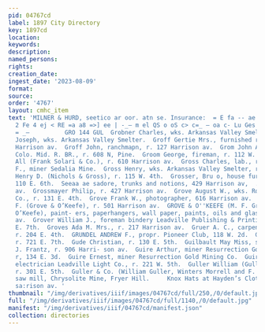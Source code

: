```yaml
---
pid: 04767cd
label: 1897 City Directory
key: 1897cd
location: 
keywords: 
description: 
named_persons: 
rights: 
creation_date: 
ingest_date: '2023-08-09'
format: 
source: 
order: '4767'
layout: cmhc_item
text: 'MILNER & HURD, seetico ar oor. atn se. Insurance:  = E fa -- ae ae Qo BS —
  2 Fe 4 ej < RE =a a8 =>] ee | -_— m el QS o oS c> c=_ — oa c- Lu Ges = ll oo Lad
  = _—          GRO 144 GUL  Grobner Charles, wks. Arkansas Valley Smelter.  Groeger
  Joseph, wks. Arkansas Valley Smelter.  Groff Gertie Mrs., furnished rooms, r. 127
  Harrison av.  Groff John, ranchmapn, r. 127 Harrison av.  Grom John A., switchman
  Colo. Mid. R. BR., r. 608 N, Pine.  Groom George, fireman, r. 112 W. 2d.  Gross
  All (Frank Solari & Co.), r. 610 Harrison av.  Gross Charles, lab., r. 104 W. 2d.  Gross
  F., miner Sedalia Mine.  Gross Henry, wks. Arkansas Valley Smelter, r. 410 W. Chestnut.  Gross
  Henry D. (Nichols & Gross), r. 115 W. 4th.  Grosser, Bru o, house furnishing gds.
  110 E. 6th.  Seeaa ae sadore, trunks and notions, 429 Harrison av,  . 427 Harrison
  av.  Grossmayer Philip, r. 427 Harrison av.  Grove August W., wks. Rocky Mt. Produce
  Co., r. 131 E. 4th.  Grove Frank W., photographer, 616 Harrison av.  Grove Millard
  F. (Grove & O’Keefe), r. 501 Harrison av.  GROVE & O''KEEFE (M. F. Grove and H.
  O’Keefe), paint- ers, paperhangers, wall paper, paints, oils and glass, 616 Harrison
  av.  Grover William J., foreman bindery Leadville Publishing & Printing Co, r. 118
  E. 7th.  Groves Ada M. Mrs., r. 217 Harrison av.  Gruer A. C., carpenter H. C. Dimick,
  r. 204 E. 4th.  GRUNDEL ANDREW F., propr. Pioneer Club, 118 W. 2d.  Guay Fred, miner,
  r. 721 E. 7th.  Gude Christian, r. 130 E. 5th.  Guilbault May Miss, saleslady M.
  J. Frantz, r. 906 Harri- son av.  Guire Arthur, miner Resurrection Gold Mining Co.,
  r, 134 E. 3d.  Guire Ernest, miner Resurrection Gold Mining Co.  Guire Robert A.,
  electrician Leadville Light Co., r. 221 W. 5th.  Guller William (Guller & Co.),
  r. 301 E. 5th.  Guller & Co. (William Guller, Winters Morrell and F. E. McCollum),
  saw mill, Chrysolite Mine, Fryer Hill.     Knox Hats at Hayden’s Clothing, Store
  sa:rison av. '
thumbnail: "/img/derivatives/iiif/images/04767cd/full/250,/0/default.jpg"
full: "/img/derivatives/iiif/images/04767cd/full/1140,/0/default.jpg"
manifest: "/img/derivatives/iiif/04767cd/manifest.json"
collection: directories
---
```

